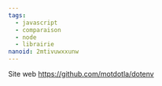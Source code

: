 ```yaml
---
tags:
  - javascript
  - comparaison
  - node
  - librairie
nanoid: 2mtivuwxxunw
---
```

Site web https://github.com/motdotla/dotenv
